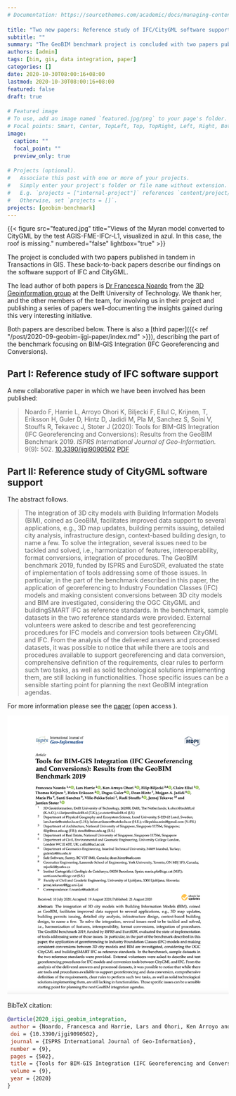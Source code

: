 ```yaml
---
# Documentation: https://sourcethemes.com/academic/docs/managing-content/

title: "Two new papers: Reference study of IFC/CityGML software support"
subtitle: ""
summary: "The GeoBIM benchmark project is concluded with two papers published back-to-back in Transactions in GIS."
authors: [admin]
tags: [bim, gis, data integration, paper]
categories: []
date: 2020-10-30T08:00:16+08:00
lastmod: 2020-10-30T08:00:16+08:00
featured: false
draft: true

# Featured image
# To use, add an image named `featured.jpg/png` to your page's folder.
# Focal points: Smart, Center, TopLeft, Top, TopRight, Left, Right, BottomLeft, Bottom, BottomRight.
image:
  caption: ""
  focal_point: ""
  preview_only: true

# Projects (optional).
#   Associate this post with one or more of your projects.
#   Simply enter your project's folder or file name without extension.
#   E.g. `projects = ["internal-project"]` references `content/project/deep-learning/index.md`.
#   Otherwise, set `projects = []`.
projects: [geobim-benchmark]
---
```


{{< figure src="featured.jpg" title="Views of the Myran model converted to CityGML by the test AGIS-FME-IFCr-L1, visualized in azul. In this case, the roof is missing." numbered="false" lightbox="true" >}}

The project is concluded with two papers published in tandem in Transactions in GIS.
These back-to-back papers describe our findings on the software support of IFC and CityGML.

The lead author of both papers is [Dr Francesca Noardo](http://www.noardo.eu) from the [3D Geoinformation group](https://3d.bk.tudelft.nl) at the Delft University of Technology.
We thank her, and the other members of the team, for involving us in their project and publishing a series of papers well-documenting the insights gained during this very interesting initiative.

Both papers are described below.
There is also a [third paper]({{< ref "/post/2020-09-geobim-ijgi-paper/index.md" >}}), describing the part of the benchmark focusing on BIM-GIS Integration (IFC Georeferencing and Conversions).


## Part I: Reference study of IFC software support

A new collaborative paper in which we have been involved has been published:

> Noardo F, Harrie L, Arroyo Ohori K, Biljecki F, Ellul C, Krijnen, T, Eriksson H, Guler D, Hintz D, Jadidi M, Pla M, Sanchez S, Soini V, Stouffs R, Tekavec J, Stoter J (2020): Tools for BIM-GIS Integration (IFC Georeferencing and Conversions): Results from the GeoBIM Benchmark 2019. _ISPRS International Journal of Geo-Information._ 9(9): 502. [<i class="ai ai-doi-square ai"></i> 10.3390/ijgi9090502](https://doi.org/10.3390/ijgi9090502) [<i class="far fa-file-pdf"></i> PDF](/publication/2020-ijgi-geobim-integration/2020-ijgi-geobim-integration.pdf) <i class="ai ai-open-access-square ai"></i>
> 
> 

## Part II: Reference study of CityGML software support



The abstract follows.

> The integration of 3D city models with Building Information Models (BIM), coined as GeoBIM, facilitates improved data support to several applications, e.g., 3D map updates, building permits issuing, detailed city analysis, infrastructure design, context-based building design, to name a few. To solve the integration, several issues need to be tackled and solved, i.e., harmonization of features, interoperability, format conversions, integration of procedures. The GeoBIM benchmark 2019, funded by ISPRS and EuroSDR, evaluated the state of implementation of tools addressing some of those issues. In particular, in the part of the benchmark described in this paper, the application of georeferencing to Industry Foundation Classes (IFC) models and making consistent conversions between 3D city models and BIM are investigated, considering the OGC CityGML and buildingSMART IFC as reference standards. In the benchmark, sample datasets in the two reference standards were provided. External volunteers were asked to describe and test georeferencing procedures for IFC models and conversion tools between CityGML and IFC. From the analysis of the delivered answers and processed datasets, it was possible to notice that while there are tools and procedures available to support georeferencing and data conversion, comprehensive definition of the requirements, clear rules to perform such two tasks, as well as solid technological solutions implementing them, are still lacking in functionalities. Those specific issues can be a sensible starting point for planning the next GeoBIM integration agendas.


For more information please see the [paper](/publication/2020-ijgi-geobim-integration/) (open access <i class="ai ai-open-access-square ai"></i>).

[![](page-one.png)](/publication/2020-ijgi-geobim-integration/)

BibTeX citation:
```bibtex
@article{2020_ijgi_geobim_integration,
 author = {Noardo, Francesca and Harrie, Lars and Ohori, Ken Arroyo and Biljecki, Filip and Ellul, Claire and Krijnen, Thomas and Eriksson, Helen and Guler, Dogus and Hintz, Dean and Jadidi, Mojgan A and Pla, Maria and Sanchez, Santi and Soini, Ville-Pekka and Stouffs, Rudi and Tekavec, Jernej and Stoter, Jantien},
 doi = {10.3390/ijgi9090502},
 journal = {ISPRS International Journal of Geo-Information},
 number = {9},
 pages = {502},
 title = {Tools for BIM-GIS Integration (IFC Georeferencing and Conversions): Results from the GeoBIM Benchmark 2019},
 volume = {9},
 year = {2020}
}
```


